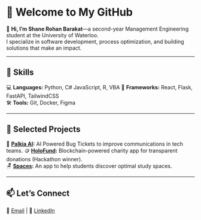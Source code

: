# 🌌 Welcome to My GitHub  

👋 **Hi, I’m Shane Rohan Barakat**—a second-year Management Engineering student at the University of Waterloo.  
I specialize in software development, process optimization, and building solutions that make an impact.  

---

## 🔧 Skills  
💻 **Languages:** Python, C# JavaScript, R, VBA 
🚀 **Frameworks:** React, Flask, FastAPI, TailwindCSS  
🛠️ **Tools:** Git, Docker, Figma  

---

## 🌟 Selected Projects  
💜 **[Palkia AI](#):** AI Powered Bug Tickets to improve communications in tech teams.
🪙 **[HoloFund](#):** Blockchain-powered charity app for transparent donations (Hackathon winner).  
🪑 **[Spaces](#):** An app to help students discover optimal study spaces.  

---

## 📫 Let’s Connect  
📧 [Email](mailto:srbarakat@uwaterloo.ca) | 💼 [LinkedIn](https://linkedin.com/in/shane-barakat)  


